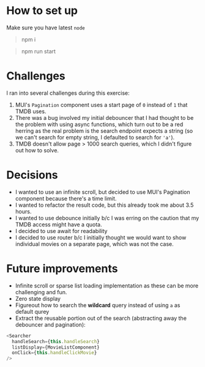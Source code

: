 # How to set up

Make sure you have latest `node`

> npm i

> npm run start

# Challenges

I ran into several challenges during this exercise:

1. MUI's `Pagination` component uses a start page of `0` instead of `1` that TMDB uses.
2. There was a bug involved my initial debouncer that I had thought to be the problem with using async functions, which turn out to be a red herring as the real problem is the search endpoint expects a string (so we can't search for empty string, I defaulted to search for `'a'`).
3. TMDB doesn't allow page > 1000 search queries, which I didn't figure out how to solve.

# Decisions

- I wanted to use an infinite scroll, but decided to use MUI's Pagination component because there's a time limit.
- I wanted to refactor the result code, but this already took me about 3.5 hours.
- I wanted to use debounce initially b/c I was erring on the caution that my TMDB access might have a quota.
- I decided to use await for readability
- I decided to use router b/c I initially thought we would want to show individual movies on a separate page, which was not the case.

# Future improvements

- Infinite scroll or sparse list loading implementation as these can be more challenging and fun.
- Zero state display
- Figureout how to search the **wildcard** query instead of using `a` as default qurey
- Extract the reusable portion out of the search (abstracting away the debouncer and pagination):

```js
<Searcher
  handleSearch={this.handleSearch}
  listDisplay={MovieListComponent}
  onClick={this.handleClickMovie}
/>
```

